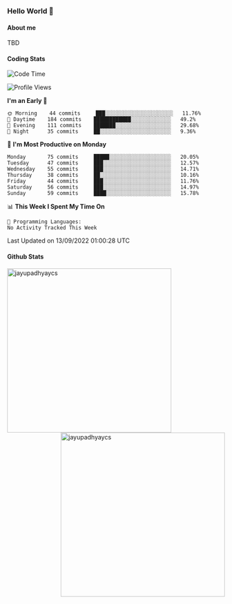 ### Hello World 👋
#### About me
TBD
#### Coding Stats
<!--START_SECTION:waka-->
![Code Time](http://img.shields.io/badge/Code%20Time-210%20hrs%2045%20mins-blue)

![Profile Views](http://img.shields.io/badge/Profile%20Views-0-blue)

**I'm an Early 🐤** 

```text
🌞 Morning    44 commits     ███░░░░░░░░░░░░░░░░░░░░░░   11.76% 
🌆 Daytime    184 commits    ████████████░░░░░░░░░░░░░   49.2% 
🌃 Evening    111 commits    ███████░░░░░░░░░░░░░░░░░░   29.68% 
🌙 Night      35 commits     ██░░░░░░░░░░░░░░░░░░░░░░░   9.36%

```
📅 **I'm Most Productive on Monday** 

```text
Monday       75 commits     █████░░░░░░░░░░░░░░░░░░░░   20.05% 
Tuesday      47 commits     ███░░░░░░░░░░░░░░░░░░░░░░   12.57% 
Wednesday    55 commits     ███░░░░░░░░░░░░░░░░░░░░░░   14.71% 
Thursday     38 commits     ██░░░░░░░░░░░░░░░░░░░░░░░   10.16% 
Friday       44 commits     ███░░░░░░░░░░░░░░░░░░░░░░   11.76% 
Saturday     56 commits     ███░░░░░░░░░░░░░░░░░░░░░░   14.97% 
Sunday       59 commits     ████░░░░░░░░░░░░░░░░░░░░░   15.78%

```


📊 **This Week I Spent My Time On** 

```text
💬 Programming Languages: 
No Activity Tracked This Week

```


 Last Updated on 13/09/2022 01:00:28 UTC
<!--END_SECTION:waka-->
#### Github Stats

<p  ><img align="left" src="https://github-readme-stats.vercel.app/api/top-langs?username=jayupadhyaycs&theme=tokyonight&show_icons=true&locale=en&layout=compact" alt="jayupadhyaycs" width="380px"  /> 
<img align="right" src="https://github-readme-streak-stats.herokuapp.com/?user=jayupadhyaycs&theme=tokyonight&" alt="jayupadhyaycs" width="380px"/>
</p>




<!--
**JayUpadhyayCS/JayUpadhyayCS** is a ✨ _special_ ✨ repository because its `README.md` (this file) appears on your GitHub profile.

Here are some ideas to get you started:

- 🔭 I’m currently working on ...
- 🌱 I’m currently learning ...
- 👯 I’m looking to collaborate on ...
- 🤔 I’m looking for help with ...
- 💬 Ask me about ...
- 📫 How to reach me: ...
- 😄 Pronouns: ...
- ⚡ Fun fact: ...
-->
